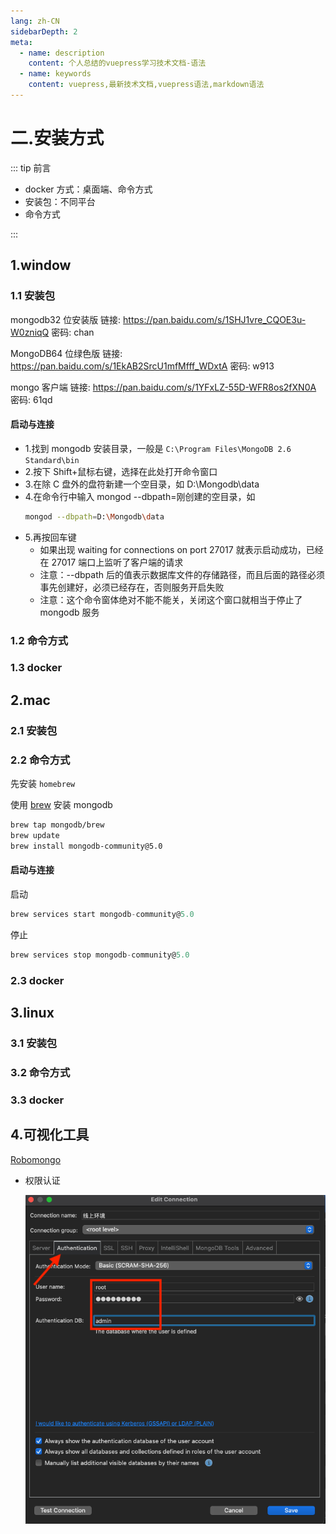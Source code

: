 ```yaml
---
lang: zh-CN
sidebarDepth: 2
meta:
  - name: description
    content: 个人总结的vuepress学习技术文档-语法
  - name: keywords
    content: vuepress,最新技术文档,vuepress语法,markdown语法
---
```


# 二.安装方式

::: tip 前言

- docker 方式：桌面端、命令方式
- 安装包：不同平台
- 命令方式

:::

## 1.window

### 1.1 安装包

mongodb32 位安装版 链接: https://pan.baidu.com/s/1SHJ1vre_CQOE3u-W0zniqQ 密码: chan

MongoDB64 位绿色版 链接: https://pan.baidu.com/s/1EkAB2SrcU1mfMfff_WDxtA 密码: w913

mongo 客户端 链接: https://pan.baidu.com/s/1YFxLZ-55D-WFR8os2fXN0A 密码: 61qd

#### 启动与连接
- 1.找到 mongodb 安装目录，一般是 `C:\Program Files\MongoDB 2.6 Standard\bin`
- 2.按下 Shift+鼠标右键，选择在此处打开命令窗口
- 3.在除 C 盘外的盘符新建一个空目录，如 D:\Mongodb\data
- 4.在命令行中输入 mongod --dbpath=刚创建的空目录，如
  ```sh
  mongod --dbpath=D:\Mongodb\data
  ```
- 5.再按回车键
  - 如果出现 waiting for connections on port 27017 就表示启动成功，已经在 27017 端口上监听了客户端的请求
  - 注意：--dbpath 后的值表示数据库文件的存储路径，而且后面的路径必须事先创建好，必须已经存在，否则服务开启失败
  - 注意：这个命令窗体绝对不能不能关，关闭这个窗口就相当于停止了 mongodb 服务

### 1.2 命令方式

### 1.3 docker

## 2.mac

### 2.1 安装包

### 2.2 命令方式
先安装 `homebrew`

使用 [brew](http://brew.sh/) 安装 mongodb

```sh
brew tap mongodb/brew
brew update
brew install mongodb-community@5.0
```
#### 启动与连接

启动

```js
brew services start mongodb-community@5.0
```

停止

```js
brew services stop mongodb-community@5.0
```
### 2.3 docker

## 3.linux

### 3.1 安装包

### 3.2 命令方式

### 3.3 docker


## 4.可视化工具

[Robomongo](https://robomongo.org)

- 权限认证

  ![](./1.png)
